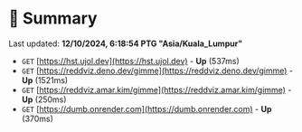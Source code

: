 # 📖 Summary
Last updated: **12/10/2024, 6:18:54 PTG "Asia/Kuala_Lumpur"**

- `GET` [https://hst.ujol.dev](https://hst.ujol.dev) - **Up** (537ms)
- `GET` [https://reddviz.deno.dev/gimme](https://reddviz.deno.dev/gimme) - **Up** (1521ms)
- `GET` [https://reddviz.amar.kim/gimme](https://reddviz.amar.kim/gimme) - **Up** (250ms)
- `GET` [https://dumb.onrender.com](https://dumb.onrender.com) - **Up** (370ms)

